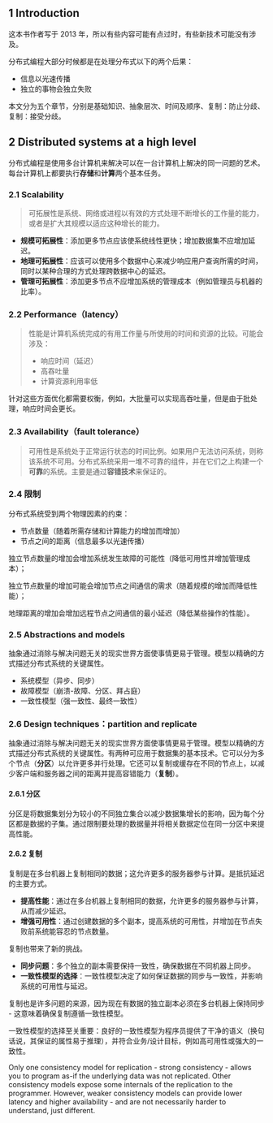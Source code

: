 ## 1 Introduction

这本书作者写于 2013 年，所以有些内容可能有点过时，有些新技术可能没有涉及。

分布式编程大部分时候都是在处理分布式以下的两个后果：
- 信息以光速传播
- 独立的事物会独立失败

本文分为五个章节，分别是基础知识、抽象层次、时间及顺序、复制：防止分歧、复制：接受分歧。

## 2 Distributed systems at a high level

分布式编程是使用多台计算机来解决可以在一台计算机上解决的同一问题的艺术。每台计算机上都要执行**存储**和**计算**两个基本任务。

### 2.1 Scalability

> 可拓展性是系统、网络或进程以有效的方式处理不断增长的工作量的能力，或者是扩大其规模以适应这种增长的能力。

- **规模可拓展性**：添加更多节点应该使系统线性更快​​；增加数据集不应增加延迟。
- **地理可拓展性**：应该可以使用多个数据中心来减少响应用户查询所需的时间，同时以某种合理的方式处理跨数据中心的延迟。
- **管理可拓展性**：添加更多节点不应增加系统的管理成本（例如管理员与机器的比率）。

### 2.2 Performance（latency）

> 性能是计算机系统完成的有用工作量与所使用的时间和资源的比较。可能会涉及：
> - 响应时间（延迟）
> - 高吞吐量
> - 计算资源利用率低

针对这些方面优化都需要权衡，例如，大批量可以实现高吞吐量，但是由于批处理，响应时间会更长。

### 2.3 Availability（fault tolerance）

> 可用性是系统处于正常运行状态的时间比例。如果用户无法访问系统，则称该系统不可用。分布式系统采用一堆不可靠的组件，并在它们之上构建一个**可靠**的系统。主要是通过**容错技术**来保证的。

### 2.4 限制

分布式系统受到两个物理因素的约束：
- 节点数量（随着所需存储和计算能力的增加而增加）
- 节点之间的距离（信息最多以光速传播）

独立节点数量的增加会增加系统发生故障的可能性（降低可用性并增加管理成本）；

独立节点数量的增加可能会增加节点之间通信的需求（随着规模的增加而降低性能）；

地理距离的增加会增加远程节点之间通信的最小延迟（降低某些操作的性能）。

### 2.5 Abstractions and models

抽象通过消除与解决问题无关的现实世界方面使事情更易于管理。模型以精确的方式描述分布式系统的关键属性。
- 系统模型（异步、同步）
- 故障模型（崩溃-故障、分区、拜占庭）
- 一致性模型（强一致性、最终一致性）

### 2.6 Design techniques：partition and replicate

抽象通过消除与解决问题无关的现实世界方面使事情更易于管理。模型以精确的方式描述分布式系统的关键属性。有两种可应用于数据集的基本技术。它可以分为多个节点（**分区**）以允许更多并行处理。它还可以复制或缓存在不同的节点上，以减少客户端和服务器之间的距离并提高容错能力（**复制**）。

#### 2.6.1 分区

分区是将数据集划分为较小的不同独立集合以减少数据集增长的影响，因为每个分区都是数据的子集。通过限制要处理的数据量并将相关数据定位在同一分区中来提高性能。

#### 2.6.2 复制

复制是在多台机器上复制相同的数据；这允许更多的服务器参与计算。是抵抗延迟的主要方式。
- **提高性能**：通过在多台机器上复制相同的数据，允许更多的服务器参与计算，从而减少延迟。
- **增强可用性**：通过创建数据的多个副本，提高系统的可用性，并增加在节点失败前系统能容忍的节点数量。

复制也带来了新的挑战。
- **同步问题**：多个独立的副本需要保持一致性，确保数据在不同机器上同步。
- **一致性模型的选择**：一致性模型决定了如何保证数据的同步与一致性，并影响系统的可用性与延迟。

复制也是许多问题的来源，因为现在有数据的独立副本必须在多台机器上保持同步 - 这意味着确保复制遵循一致性模型。

一致性模型的选择至关重要：良好的一致性模型为程序员提供了干净的语义（换句话说，其保证的属性易于推理），并符合业务/设计目标，例如高可用性或强大的一致性。

Only one consistency model for replication - strong consistency - allows you to program as-if the underlying data was not replicated. Other consistency models expose some internals of the replication to the programmer. However, weaker consistency models can provide lower latency and higher availability - and are not necessarily harder to understand, just different.